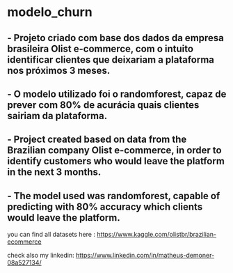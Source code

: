 # modelo_churn


## - Projeto criado com base dos dados da empresa brasileira Olist e-commerce, com o intuito identificar clientes que deixariam a plataforma nos próximos 3 meses.
## - O modelo utilizado foi o randomforest, capaz de prever com 80% de acurácia quais clientes sairiam da plataforma.


## - Project created based on data from the Brazilian company Olist e-commerce, in order to identify customers who would leave the platform in the next 3 months. 
## - The model used was randomforest, capable of predicting with 80% accuracy which clients would leave the platform.


you can find all datasets here : https://www.kaggle.com/olistbr/brazilian-ecommerce

check also my linkedin: https://www.linkedin.com/in/matheus-demoner-08a527134/
